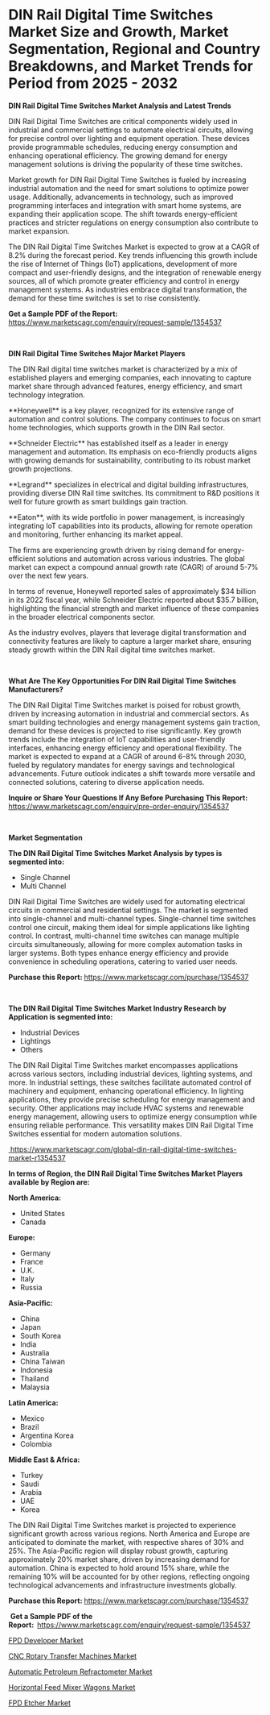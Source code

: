 <p><h1>DIN Rail Digital Time Switches Market Size and Growth, Market Segmentation, Regional and Country Breakdowns, and Market Trends for Period from 2025 -  2032</h1></p><p><strong>DIN Rail Digital Time Switches Market Analysis and Latest Trends</strong></p>
<p><p>DIN Rail Digital Time Switches are critical components widely used in industrial and commercial settings to automate electrical circuits, allowing for precise control over lighting and equipment operation. These devices provide programmable schedules, reducing energy consumption and enhancing operational efficiency. The growing demand for energy management solutions is driving the popularity of these time switches.</p><p>Market growth for DIN Rail Digital Time Switches is fueled by increasing industrial automation and the need for smart solutions to optimize power usage. Additionally, advancements in technology, such as improved programming interfaces and integration with smart home systems, are expanding their application scope. The shift towards energy-efficient practices and stricter regulations on energy consumption also contribute to market expansion.</p><p>The DIN Rail Digital Time Switches Market is expected to grow at a CAGR of 8.2% during the forecast period. Key trends influencing this growth include the rise of Internet of Things (IoT) applications, development of more compact and user-friendly designs, and the integration of renewable energy sources, all of which promote greater efficiency and control in energy management systems. As industries embrace digital transformation, the demand for these time switches is set to rise consistently.</p></p>
<p><strong>Get a Sample PDF of the Report:&nbsp;</strong> <a href="https://www.marketscagr.com/enquiry/request-sample/1354537?utm_campaign=2136&utm_medium=2&utm_source=Github&utm_content=ia&utm_term=28022025&utm_id=din-rail-digital-time-switches">https://www.marketscagr.com/enquiry/request-sample/1354537</a></p>
<p>&nbsp;</p>
<p><strong>DIN Rail Digital Time Switches Major Market Players</strong></p>
<p><p>The DIN Rail digital time switches market is characterized by a mix of established players and emerging companies, each innovating to capture market share through advanced features, energy efficiency, and smart technology integration. </p><p>**Honeywell** is a key player, recognized for its extensive range of automation and control solutions. The company continues to focus on smart home technologies, which supports growth in the DIN Rail sector. </p><p>**Schneider Electric** has established itself as a leader in energy management and automation. Its emphasis on eco-friendly products aligns with growing demands for sustainability, contributing to its robust market growth projections. </p><p>**Legrand** specializes in electrical and digital building infrastructures, providing diverse DIN Rail time switches. Its commitment to R&D positions it well for future growth as smart buildings gain traction.</p><p>**Eaton**, with its wide portfolio in power management, is increasingly integrating IoT capabilities into its products, allowing for remote operation and monitoring, further enhancing its market appeal.</p><p>The firms are experiencing growth driven by rising demand for energy-efficient solutions and automation across various industries. The global market can expect a compound annual growth rate (CAGR) of around 5-7% over the next few years.</p><p>In terms of revenue, Honeywell reported sales of approximately $34 billion in its 2022 fiscal year, while Schneider Electric reported about $35.7 billion, highlighting the financial strength and market influence of these companies in the broader electrical components sector.</p><p>As the industry evolves, players that leverage digital transformation and connectivity features are likely to capture a larger market share, ensuring steady growth within the DIN Rail digital time switches market.</p></p>
<p>&nbsp;</p>
<p><strong>What Are The Key Opportunities For DIN Rail Digital Time Switches Manufacturers?</strong></p>
<p><p>The DIN Rail Digital Time Switches market is poised for robust growth, driven by increasing automation in industrial and commercial sectors. As smart building technologies and energy management systems gain traction, demand for these devices is projected to rise significantly. Key growth trends include the integration of IoT capabilities and user-friendly interfaces, enhancing energy efficiency and operational flexibility. The market is expected to expand at a CAGR of around 6-8% through 2030, fueled by regulatory mandates for energy savings and technological advancements. Future outlook indicates a shift towards more versatile and connected solutions, catering to diverse application needs.</p></p>
<p><strong>Inquire or Share Your Questions If Any Before Purchasing This Report:</strong> <a href="https://www.marketscagr.com/enquiry/pre-order-enquiry/1354537?utm_campaign=2136&utm_medium=2&utm_source=Github&utm_content=ia&utm_term=28022025&utm_id=din-rail-digital-time-switches">https://www.marketscagr.com/enquiry/pre-order-enquiry/1354537</a></p>
<p>&nbsp;</p>
<p><strong>Market Segmentation</strong></p>
<p><strong>The DIN Rail Digital Time Switches Market Analysis by types is segmented into:</strong></p>
<p><ul><li>Single Channel</li><li>Multi Channel</li></ul></p>
<p><p>DIN Rail Digital Time Switches are widely used for automating electrical circuits in commercial and residential settings. The market is segmented into single-channel and multi-channel types. Single-channel time switches control one circuit, making them ideal for simple applications like lighting control. In contrast, multi-channel time switches can manage multiple circuits simultaneously, allowing for more complex automation tasks in larger systems. Both types enhance energy efficiency and provide convenience in scheduling operations, catering to varied user needs.</p></p>
<p><strong>Purchase this Report:&nbsp;</strong><a href="https://www.marketscagr.com/purchase/1354537?utm_campaign=2136&utm_medium=2&utm_source=Github&utm_content=ia&utm_term=28022025&utm_id=din-rail-digital-time-switches">https://www.marketscagr.com/purchase/1354537</a></p>
<p>&nbsp;</p>
<p><strong>The DIN Rail Digital Time Switches Market Industry Research by Application is segmented into:</strong></p>
<p><ul><li>Industrial Devices</li><li>Lightings</li><li>Others</li></ul></p>
<p><p>The DIN Rail Digital Time Switches market encompasses applications across various sectors, including industrial devices, lighting systems, and more. In industrial settings, these switches facilitate automated control of machinery and equipment, enhancing operational efficiency. In lighting applications, they provide precise scheduling for energy management and security. Other applications may include HVAC systems and renewable energy management, allowing users to optimize energy consumption while ensuring reliable performance. This versatility makes DIN Rail Digital Time Switches essential for modern automation solutions.</p></p>
<p><a href="https://www.marketscagr.com/global-din-rail-digital-time-switches-market-r1354537?utm_campaign=2136&utm_medium=2&utm_source=Github&utm_content=ia&utm_term=28022025&utm_id=din-rail-digital-time-switches">&nbsp;https://www.marketscagr.com/global-din-rail-digital-time-switches-market-r1354537</a></p>
<p><strong>In terms of Region, the DIN Rail Digital Time Switches Market Players available by Region are:</strong></p>
<p>
    <p> <strong> North America: </strong>
        <ul>
            <li>United States</li>
            <li>Canada</li>
        </ul>
        </p> 
    <p> <strong> Europe: </strong>
        <ul>
            <li>Germany</li>
            <li>France</li>
            <li>U.K.</li>
            <li>Italy</li>
            <li>Russia</li>
        </ul>
        </p> 
    <p> <strong> Asia-Pacific: </strong>
        <ul>
            <li>China</li>
            <li>Japan</li>
            <li>South Korea</li>
            <li>India</li>
            <li>Australia</li>
            <li>China Taiwan</li>
            <li>Indonesia</li>
            <li>Thailand</li>
            <li>Malaysia</li>
        </ul>
        </p> 
    <p> <strong> Latin America: </strong>
        <ul>
            <li>Mexico</li>
            <li>Brazil</li>
            <li>Argentina Korea</li>
            <li>Colombia</li>
        </ul>
        </p> 
    <p> <strong> Middle East & Africa: </strong>
        <ul>
            <li>Turkey</li>
            <li>Saudi</li>
            <li>Arabia</li>
            <li>UAE</li>
            <li>Korea</li>
        </ul>
    </p>
    </p>
<p><p>The DIN Rail Digital Time Switches market is projected to experience significant growth across various regions. North America and Europe are anticipated to dominate the market, with respective shares of 30% and 25%. The Asia-Pacific region will display robust growth, capturing approximately 20% market share, driven by increasing demand for automation. China is expected to hold around 15% share, while the remaining 10% will be accounted for by other regions, reflecting ongoing technological advancements and infrastructure investments globally.</p></p>
<p><strong>Purchase this Report: </strong><a href="https://www.marketscagr.com/purchase/1354537?utm_campaign=2136&utm_medium=2&utm_source=Github&utm_content=ia&utm_term=28022025&utm_id=din-rail-digital-time-switches">https://www.marketscagr.com/purchase/1354537</a></p>
<p>&nbsp;<strong>Get a Sample PDF of the Report:&nbsp;&nbsp;</strong><a href="https://www.marketscagr.com/enquiry/request-sample/1354537?utm_campaign=2136&utm_medium=2&utm_source=Github&utm_content=ia&utm_term=28022025&utm_id=din-rail-digital-time-switches">https://www.marketscagr.com/enquiry/request-sample/1354537</a></p>
<p><strong></strong></p>
<p><p><a href="https://github.com/boccalyver5k/Market-Research-Report-List-1/blob/main/fpd-developer-market.md?utm_campaign=2136&utm_medium=2&utm_source=Github&utm_content=ia&utm_term=28022025&utm_id=din-rail-digital-time-switches">FPD Developer Market</a></p><p><a href="https://github.com/jhoonatsev/Market-Research-Report-List-1/blob/main/cnc-rotary-transfer-machines-market.md?utm_campaign=2136&utm_medium=2&utm_source=Github&utm_content=ia&utm_term=28022025&utm_id=din-rail-digital-time-switches">CNC Rotary Transfer Machines Market</a></p><p><a href="https://github.com/hamremunazm4/Market-Research-Report-List-1/blob/main/automatic-petroleum-refractometer-market.md?utm_campaign=2136&utm_medium=2&utm_source=Github&utm_content=ia&utm_term=28022025&utm_id=din-rail-digital-time-switches">Automatic Petroleum Refractometer Market</a></p><p><a href="https://github.com/kirstejuvet/Market-Research-Report-List-1/blob/main/horizontal-feed-mixer-wagons-market.md?utm_campaign=2136&utm_medium=2&utm_source=Github&utm_content=ia&utm_term=28022025&utm_id=din-rail-digital-time-switches">Horizontal Feed Mixer Wagons Market</a></p><p><a href="https://github.com/plawragarile/Market-Research-Report-List-1/blob/main/fpd-etcher-market.md?utm_campaign=2136&utm_medium=2&utm_source=Github&utm_content=ia&utm_term=28022025&utm_id=din-rail-digital-time-switches">FPD Etcher Market</a></p></p>